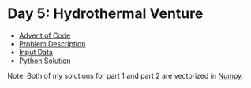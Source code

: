 # Day 5: Hydrothermal Venture

- [Advent of Code](https://adventofcode.com/2021/day/5)
- [Problem Description](https://github.com/nicovandenhooff/advent-of-code-2021/blob/main/problems/day-5-hydrothermal-venture/info.txt)
- [Input Data](https://github.com/nicovandenhooff/advent-of-code-2021/blob/main/problems/day-5-hydrothermal-venture/input.txt)
- [Python Solution](https://github.com/nicovandenhooff/advent-of-code-2021/blob/main/problems/day-5-hydrothermal-venture/solution.py)

Note: Both of my solutions for part 1 and part 2 are vectorized in [Numpy](https://numpy.org/devdocs/user/whatisnumpy.html).